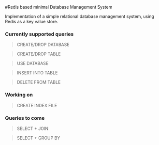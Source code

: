 
#Redis based minimal Database Management System

Implementation of a simple relational database management system,
using Redis as a key value store.

### Currently supported queries
> CREATE/DROP DATABASE

> CREATE/DROP TABLE

> USE DATABASE

> INSERT INTO TABLE

> DELETE FROM TABLE

### Working on

> CREATE INDEX FILE

### Queries to come
> SELECT +  JOIN

> SELECT +  GROUP BY
